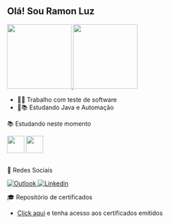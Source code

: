 ## Olá! Sou Ramon Luz 

<div>
  <a href="https://github.com/RamonLuz">
  <img height="150em" src="https://github-readme-stats.vercel.app/api?username=RamonLuz&show_icons=true&theme=dracula&include_all_commits=true&count_private=true"/>
  <img height="150em" src="https://github-readme-stats.vercel.app/api/top-langs/?username=RamonLuz&layout=compact&langs_count=7&theme=dracula"/>
   </a>
</div>

- :technologist: Trabalho com teste de software
- :boy::books: Estudando Java e Automação

:books: Estudando neste momento
 <div style="display: inline_block">
  <img align="center" height="40" width="40" src="https://icongr.am/devicon/java-original-wordmark.svg?size=148&color=currentColor">
  <img align="center" height="40" width="40" src="https://img.icons8.com/color/48/000000/selenium-test-automation.png">  
</div><br>

:speech_balloon: Redes Sociais
<p>
  <a href="mailto:ramon.luz20@hotmail.com" target="_blank" rel="noreferrer noopener">
    <img alt="Outlook" src="https://img.shields.io/badge/-Outlook-blue?style=flat-square&logo=Microsoft-Outlook&logoColor=white&link=mailto:ramon.luz20@hotmail.com">
  </a>
  <a href="https://www.linkedin.com/in/ramon-luz-b2737990" target="_blank" rel="noreferrer noopener">
    <img alt="Linkedin" src="https://img.shields.io/badge/-LinkedIn-blue?style=flat-square&logo=Linkedin&logoColor=white&link=https://www.linkedin.com/in/ramon-luz-b2737990">
  </a>
</p>

:mortar_board: Repositório de certificados
- <a href="https://github.com/RamonLuz/Certificados">Click aqui</a> e tenha acesso aos certificados emitidos
